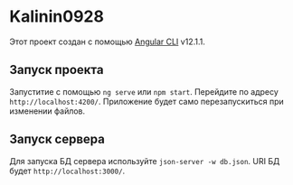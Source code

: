 # Kalinin0928

Этот проект создан с помощью [Angular CLI](https://github.com/angular/angular-cli) v12.1.1.

## Запуск проекта

Запуститие с помощью `ng serve` или `npm start`. Перейдите по адресу `http://localhost:4200/`. Приложение будет само перезапускиться при изменении файлов.

## Запуск сервера

Для запуска БД сервера используйте `json-server -w db.json`. URI БД будет `http://localhost:3000/`.
